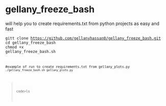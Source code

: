 # gellany_freeze_bash 
will help you to create requirements.txt from python projects as easy and fast

<code>gitt clone https://github.com/gellanyhassan0/gellany_freeze_bash.git</code><br>
<code>cd gellany_freeze_bash</code><br>
<code>chmod +x gellany_freeze_bash.sh<code><br>

  #example of run to create requirements.txt from gellany_plots.py
  <code>./gellany_freeze_bash.sh gellany_plots.py</code><br>
  >code>ls</code><br>
